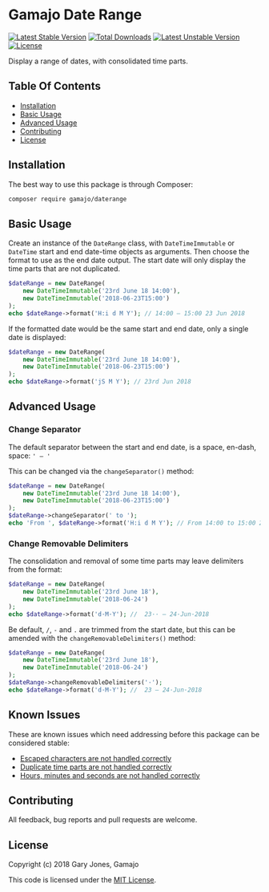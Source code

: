 # Gamajo Date Range

[![Latest Stable Version](https://img.shields.io/packagist/v/gamajo/daterange.svg)](https://packagist.org/packages/gamajo/daterange)
[![Total Downloads](https://img.shields.io/packagist/dt/gamajo/daterange.svg)](https://packagist.org/packages/gamajo/daterange)
[![Latest Unstable Version](https://img.shields.io/packagist/vpre/gamajo/daterange.svg)](https://packagist.org/packages/gamajo/daterange)
[![License](https://img.shields.io/packagist/l/gamajo/daterange.svg)](https://packagist.org/packages/gamajo/daterange)

Display a range of dates, with consolidated time parts.

## Table Of Contents

* [Installation](#installation)
* [Basic Usage](#basic-usage)
* [Advanced Usage](#advanced-usage)
* [Contributing](#contributing)
* [License](#license)

## Installation

The best way to use this package is through Composer:

```BASH
composer require gamajo/daterange
```

## Basic Usage

Create an instance of the `DateRange` class, with `DateTimeImmutable` or `DateTime` start and end date-time objects as arguments. Then choose the format to use as the end date output. The start date will only display the time parts that are not duplicated.

```php
$dateRange = new DateRange(
    new DateTimeImmutable('23rd June 18 14:00'),
    new DateTimeImmutable('2018-06-23T15:00')
);
echo $dateRange->format('H:i d M Y'); // 14:00 – 15:00 23 Jun 2018
```

If the formatted date would be the same start and end date, only a single date is displayed:

```php
$dateRange = new DateRange(
    new DateTimeImmutable('23rd June 18 14:00'),
    new DateTimeImmutable('2018-06-23T15:00')
);
echo $dateRange->format('jS M Y'); // 23rd Jun 2018
```

## Advanced Usage

### Change Separator

The default separator between the start and end date, is a space, en-dash, space: `' – '`

This can be changed via the `changeSeparator()` method:

```php
$dateRange = new DateRange(
    new DateTimeImmutable('23rd June 18 14:00'),
    new DateTimeImmutable('2018-06-23T15:00')
);
$dateRange->changeSeparator(' to ');
echo 'From ', $dateRange->format('H:i d M Y'); // From 14:00 to 15:00 23 Jun 2018
```

### Change Removable Delimiters

The consolidation and removal of some time parts may leave delimiters from the format:

```php
$dateRange = new DateRange(
    new DateTimeImmutable('23rd June 18'),
    new DateTimeImmutable('2018-06-24')
);
echo $dateRange->format('d·M·Y'); //  23·· – 24·Jun·2018
```

Be default, `/`, `-` and `.` are trimmed from the start date, but this can be amended with the `changeRemovableDelimiters()` method:

```php
$dateRange = new DateRange(
    new DateTimeImmutable('23rd June 18'),
    new DateTimeImmutable('2018-06-24')
);
$dateRange->changeRemovableDelimiters('·');
echo $dateRange->format('d·M·Y'); //  23 – 24·Jun·2018
```

## Known Issues

These are known issues which need addressing before this package can be considered stable:

- [Escaped characters are not handled correctly](https://github.com/GaryJones/daterange/issues/2)
- [Duplicate time parts are not handled correctly](https://github.com/GaryJones/daterange/issues/3)
- [Hours, minutes and seconds are not handled correctly](https://github.com/GaryJones/daterange/issues/4)


## Contributing

All feedback, bug reports and pull requests are welcome.

## License

Copyright (c) 2018 Gary Jones, Gamajo

This code is licensed under the [MIT License](LICENSE).
